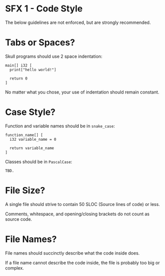 # SFX 1 - Code Style

The below guidelines are not enforced, but are strongly recommended.

# Tabs or Spaces?

Skull programs should use 2 space indentation:

```
main[] i32 [
  print["hello world!"]

  return 0
]
```

No matter what you chose, your use of indentation should remain constant.

# Case Style?

Function and variable names should be in `snake_case`:

```
function_name[] [
  i32 variable_name = 0

  return variable_name
]
```

Classes should be in `PascalCase`:

```
TBD.
```

# File Size?

A single file should strive to contain 50 SLOC (Source lines of code) or less.

Comments, whitespace, and opening/closing brackets do not count as source code.

# File Names?

File names should succinctly describe what the code inside does.

If a file name cannot describe the code inside, the file is probably too big or complex.